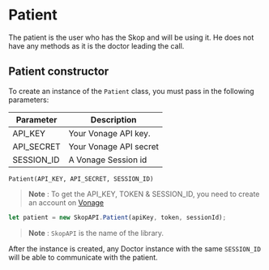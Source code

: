 # Patient

The patient is the user who has the Skop and will be using it. He does not have any methods as it is the doctor leading the call.
## Patient constructor


To create an instance of the `Patient` class, you must pass in the following parameters:

| Parameter  | Description            |
|------------|------------------------|
| API_KEY    | Your Vonage API key.   |
| API_SECRET | Your Vonage API secret |
| SESSION_ID | A Vonage Session id    |

`Patient(API_KEY, API_SECRET, SESSION_ID)`

> **Note** : To get the API_KEY, TOKEN & SESSION_ID, you need to create an account on [Vonage](https://www.vonage.com/)

```javascript  
let patient = new SkopAPI.Patient(apiKey, token, sessionId);
```  

> **Note** : `SkopAPI` is the name of the library.

After the instance is created, any Doctor instance with the same `SESSION_ID` will be able to communicate with the patient.
